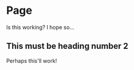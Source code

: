 # Page
  Is this working? I hope so...
  
## This must be heading number 2
  Perhaps this'll work!

<link rel="stylesheet" href="https://ramtinmoslemi.github.io/style.css">
